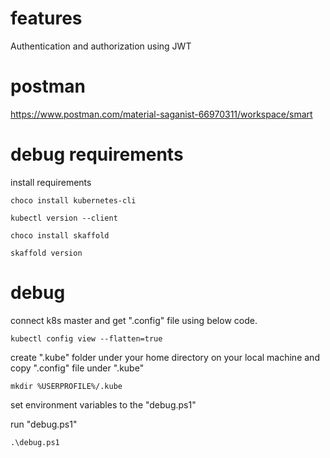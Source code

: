 # features
Authentication and authorization
using JWT

# postman
https://www.postman.com/material-saganist-66970311/workspace/smart 

# debug requirements
install requirements
```
choco install kubernetes-cli 

kubectl version --client

choco install skaffold

skaffold version
```


# debug
connect k8s master and get ".config" file using below code.
```
kubectl config view --flatten=true
```

create ".kube" folder under your home directory on your local machine and copy ".config" file under ".kube"
```
mkdir %USERPROFILE%/.kube
```

set environment variables to the "debug.ps1"

run "debug.ps1"
```
.\debug.ps1
```